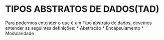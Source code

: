 # TIPOS ABSTRATOS DE DADOS(TAD)

Para podermos entender o que é um Tipo abstrato de dados, devemos entender as seguintes definições:
    * Abstração
    * Encapsulamento
    * Modularidade
